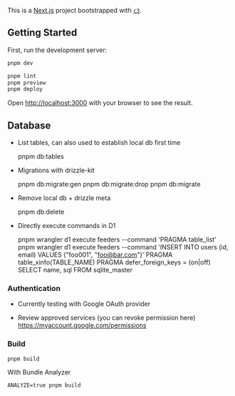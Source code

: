 This is a [Next.js](https://nextjs.org/) project bootstrapped with [`c3`](https://developers.cloudflare.com/pages/get-started/c3).

## Getting Started

First, run the development server:

```bash
pnpm dev

pnpm lint
pnpm preview
pnpm deploy
```

Open [http://localhost:3000](http://localhost:3000) with your browser to see the result.


## Database

- List tables, can also used to establish local db first time

    pnpm db:tables

- Migrations with drizzle-kit

    pnpm db:migrate:gen
    pnpm db:migrate:drop
    pnpm db:migrate

- Remove local db + drizzle meta

    pnpm db:delete

- Directly execute commands in D1

    pnpm wrangler d1 execute feeders --command 'PRAGMA table_list'
    pnpm wrangler d1 execute feeders --command 'INSERT INTO users (id, email) VALUES ("foo001", "foo@bar.com")'
    PRAGMA table_xinfo(TABLE_NAME)
    PRAGMA defer_foreign_keys = (on|off)
    SELECT name, sql FROM sqlite_master


### Authentication

- Currently testing with Google OAuth provider

- Review approved services (you can revoke permission here)
  https://myaccount.google.com/permissions


### Build

    pnpm build

With Bundle Analyzer

    ANALYZE=true pnpm build
